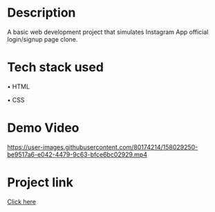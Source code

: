 # Description

A basic web development project that simulates Instagram App official login/signup page clone.

# Tech stack used

• HTML

• CSS

# Demo Video


https://user-images.githubusercontent.com/80174214/158029250-be9517a6-e042-4479-9c63-bfce6bc02929.mp4

# Project link

[Click here](https://abhilipsasahoo03.github.io/Instagram-Login-Page-Clone/)
